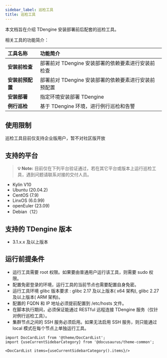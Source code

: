 ```yaml
---
sidebar_label: 巡检工具
title: 巡检工具
---
```


本文档旨在介绍 TDengine 安装部署前后配套的巡检工具。

相关工具的功能简介： 

| **工具名称** | **功能简介** |
|:--|:----------|
| **安装前检查**   | 部署前对 TDengine 安装部署的依赖要素进行安装前检查 |
| **安装前预配置** | 部署前对 TDengine 安装部署的依赖要素进行安装前预配置 |
| **安装部署**   | 指定环境安装部署 TDengine |
| **例行巡检**   | 基于 TDengine 环境，进行例行巡检和告警 |   

## 使用限制
巡检工具目前仅支持企业版用户，暂不对社区版开放

## 支持的平台
> **💡 Note:** 目前仅在下列平台验证通过，若在其它平台或版本上运行巡检工具，遇到问题请联系对接的交付人员。
- Kylin V10
- Ubuntu (20.04.2)
- CentOS (7.9)
- LinxOS (6.0.99)
- openEuler (23.09)
- Debian（12）


## 支持的 TDengine 版本
- 3.1.x.x 及以上版本

## 运行前提条件
 - 运行工具需要 root 权限。如果要由普通用户运行该工具，则需要 sudo 权限。
 - 配置免密登录的环境，运行工具的当前节点也需要配置自身免密。
 - 运行工具环境 glibc 版本要求 : glibc 2.17 及以上版本( x64 架构), glibc 2.27 及以上版本( ARM 架构)。
 - 配置的 FQDN 和 IP 地址必须提前配置到 /etc/hosts 文件。
 - 在脚本执行期间，必须保证能通过 RESTful 远程连接 TDengine 服务（仅针对例行巡检工具）。
 - 集群节点之间的 SSH 服务必须启用。如果无法启用 SSH 服务，则只能通过 local 模式在每个节点上单独运行工具。

```mdx-code-block
import DocCardList from '@theme/DocCardList';
import {useCurrentSidebarCategory} from '@docusaurus/theme-common';

<DocCardList items={useCurrentSidebarCategory().items}/>
```